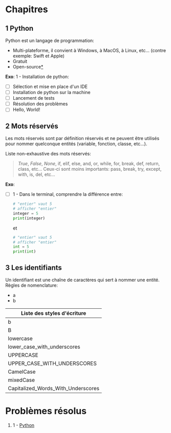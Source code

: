 # Chapitres

## 1 Python

Python est un langage de programmation:
- Multi-plateforme, il convient à Windows, à MacOS, à Linux, etc... (contre exemple: Swift et Apple)
- Gratuit
- Open-source[\*](https://github.com/LageCode/Mouss/blob/master/dictionnaire.md#open-source)

**Exo**: 1 - Installation de python:
  - [ ] Sélection et mise en place d'un IDE
  - [ ] Installation de python sur la machine
  - [ ] Lancement de tests
  - [ ] Résolution des problèmes
  - [ ] Hello, World!

## 2 Mots réservés

Les mots réservés sont par définition réservés et ne peuvent être utilisés pour nommer quelconque entités (variable, fonction, classe, etc...).

Liste non-exhaustive des mots réservés:
> *True*, *False*, *None*, if, elif, else, and, or, while, for, break, def, return, class, etc...
> Ceux-ci sont moins importants: pass, break, try, except, with, is, del, etc...

**Exo**: 
- [ ] 1 - Dans le terminal, comprendre la différence entre: 

  ```py
  # "entier" vaut 5
  # afficher "entier"
  integer = 5
  print(integer)
  ``` 

  et 

  ```py
  # "entier" vaut 5
  # afficher "entier"
  int = 5
  print(int)
  ``` 

## 3 Les identifiants

Un identifiant est une chaîne de caractères qui sert à nommer une entité. <br>
Règles de nomenclature:
  - a
  - b

|Liste des styles d'écriture|
|--- |
|b|
|B|
|lowercase|
|lower_case_with_underscores|
|UPPERCASE|
|UPPER_CASE_WITH_UNDERSCORES|
|CamelCase|
|mixedCase|
|Capitalized_Words_With_Underscores|

# Problèmes résolus

1. 1 - [Python](#1-python)
